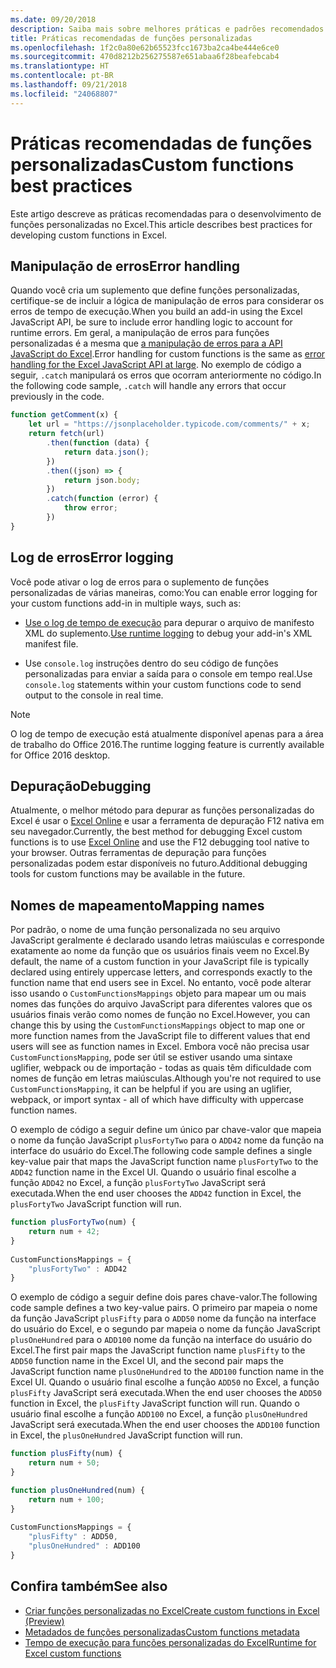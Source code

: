 ```yaml
---
ms.date: 09/20/2018
description: Saiba mais sobre melhores práticas e padrões recomendados para funções personalizadas do Excel.
title: Práticas recomendadas de funções personalizadas
ms.openlocfilehash: 1f2c0a80e62b65523fcc1673ba2ca4be444e6ce0
ms.sourcegitcommit: 470d8212b256275587e651abaa6f28beafebcab4
ms.translationtype: HT
ms.contentlocale: pt-BR
ms.lasthandoff: 09/21/2018
ms.locfileid: "24068807"
---
```

# <a name="custom-functions-best-practices"></a><span data-ttu-id="bf408-103">Práticas recomendadas de funções personalizadas</span><span class="sxs-lookup"><span data-stu-id="bf408-103">Custom functions best practices</span></span>

<span data-ttu-id="bf408-104">Este artigo descreve as práticas recomendadas para o desenvolvimento de funções personalizadas no Excel.</span><span class="sxs-lookup"><span data-stu-id="bf408-104">This article describes best practices for developing custom functions in Excel.</span></span>

## <a name="error-handling"></a><span data-ttu-id="bf408-105">Manipulação de erros</span><span class="sxs-lookup"><span data-stu-id="bf408-105">Error handling</span></span>

<span data-ttu-id="bf408-106">Quando você cria um suplemento que define funções personalizadas, certifique-se de incluir a lógica de manipulação de erros para considerar os erros de tempo de execução.</span><span class="sxs-lookup"><span data-stu-id="bf408-106">When you build an add-in using the Excel JavaScript API, be sure to include error handling logic to account for runtime errors.</span></span> <span data-ttu-id="bf408-107">Em geral, a manipulação de erros para funções personalizadas é a mesma que [a manipulação de erros para a API JavaScript do Excel](excel-add-ins-error-handling.md).</span><span class="sxs-lookup"><span data-stu-id="bf408-107">Error handling for custom functions is the same as [error handling for the Excel JavaScript API at large](excel-add-ins-error-handling.md).</span></span> <span data-ttu-id="bf408-108">No exemplo de código a seguir, `.catch` manipulará os erros que ocorram anteriormente no código.</span><span class="sxs-lookup"><span data-stu-id="bf408-108">In the following code sample, `.catch` will handle any errors that occur previously in the code.</span></span>

```js
function getComment(x) {
    let url = "https://jsonplaceholder.typicode.com/comments/" + x; 
    return fetch(url)
        .then(function (data) {
            return data.json();
        })
        .then((json) => {
            return json.body;
        })
        .catch(function (error) {
            throw error;
        })
}
```

## <a name="error-logging"></a><span data-ttu-id="bf408-109">Log de erros</span><span class="sxs-lookup"><span data-stu-id="bf408-109">Error logging</span></span>

<span data-ttu-id="bf408-110">Você pode ativar o log de erros para o suplemento de funções personalizadas de várias maneiras, como:</span><span class="sxs-lookup"><span data-stu-id="bf408-110">You can enable error logging for your custom functions add-in in multiple ways, such as:</span></span> 

- <span data-ttu-id="bf408-111">[Use o log de tempo de execução](../testing/troubleshoot-manifest.md#use-runtime-logging-to-debug-your-add-in-manifest) para depurar o arquivo de manifesto XML do suplemento.</span><span class="sxs-lookup"><span data-stu-id="bf408-111">[Use runtime logging](../testing/troubleshoot-manifest.md#use-runtime-logging-to-debug-your-add-in-manifest) to debug your add-in's XML manifest file.</span></span> 

- <span data-ttu-id="bf408-112">Use `console.log` instruções dentro do seu código de funções personalizadas para enviar a saída para o console em tempo real.</span><span class="sxs-lookup"><span data-stu-id="bf408-112">Use `console.log` statements within your custom functions code to send output to the console in real time.</span></span>

> [!NOTE]
> <span data-ttu-id="bf408-113">O log de tempo de execução está atualmente disponível apenas para a área de trabalho do Office 2016.</span><span class="sxs-lookup"><span data-stu-id="bf408-113">The runtime logging feature is currently available for Office 2016 desktop.</span></span>

## <a name="debugging"></a><span data-ttu-id="bf408-114">Depuração</span><span class="sxs-lookup"><span data-stu-id="bf408-114">Debugging</span></span>

<span data-ttu-id="bf408-115">Atualmente, o melhor método para depurar as funções personalizadas do Excel é usar o [Excel Online](https://www.office.com/launch/excel) e usar a ferramenta de depuração F12 nativa em seu navegador.</span><span class="sxs-lookup"><span data-stu-id="bf408-115">Currently, the best method for debugging Excel custom functions is to use [Excel Online](https://www.office.com/launch/excel) and use the F12 debugging tool native to your browser.</span></span> <span data-ttu-id="bf408-116">Outras ferramentas de depuração para funções personalizadas podem estar disponíveis no futuro.</span><span class="sxs-lookup"><span data-stu-id="bf408-116">Additional debugging tools for custom functions may be available in the future.</span></span>

## <a name="mapping-names"></a><span data-ttu-id="bf408-117">Nomes de mapeamento</span><span class="sxs-lookup"><span data-stu-id="bf408-117">Mapping names</span></span>

<span data-ttu-id="bf408-118">Por padrão, o nome de uma função personalizada no seu arquivo JavaScript geralmente é declarado usando letras maiúsculas e corresponde exatamente ao nome da função que os usuários finais veem no Excel.</span><span class="sxs-lookup"><span data-stu-id="bf408-118">By default, the name of a custom function in your JavaScript file is typically declared using entirely uppercase letters, and corresponds exactly to the function name that end users see in Excel.</span></span> <span data-ttu-id="bf408-119">No entanto, você pode alterar isso usando o `CustomFunctionsMappings` objeto para mapear um ou mais nomes das funções do arquivo JavaScript para diferentes valores que os usuários finais verão como nomes de função no Excel.</span><span class="sxs-lookup"><span data-stu-id="bf408-119">However, you can change this by using the `CustomFunctionsMappings` object to map one or more function names from the JavaScript file to different values that end users will see as function names in Excel.</span></span> <span data-ttu-id="bf408-120">Embora você não precisa usar `CustomFunctionsMapping`, pode ser útil se estiver usando uma sintaxe uglifier, webpack ou de importação - todas as quais têm dificuldade com nomes de função em letras maiúsculas.</span><span class="sxs-lookup"><span data-stu-id="bf408-120">Although you're not required to use `CustomFunctionsMapping`, it can be helpful if you are using an uglifier, webpack, or import syntax - all of which have difficulty with uppercase function names.</span></span>
  
<span data-ttu-id="bf408-121">O exemplo de código a seguir define um único par chave-valor que mapeia o nome da função JavaScript `plusFortyTwo` para o `ADD42` nome da função na interface do usuário do Excel.</span><span class="sxs-lookup"><span data-stu-id="bf408-121">The following code sample defines a single key-value pair that maps the JavaScript function name `plusFortyTwo` to the `ADD42` function name in the Excel UI.</span></span> <span data-ttu-id="bf408-122">Quando o usuário final escolhe a função `ADD42` no Excel, a função `plusFortyTwo` JavaScript será executada.</span><span class="sxs-lookup"><span data-stu-id="bf408-122">When the end user chooses the `ADD42` function in Excel, the `plusFortyTwo` JavaScript function will run.</span></span>

```js
function plusFortyTwo(num) {
    return num + 42;  
}  
  
CustomFunctionsMappings = {
    "plusFortyTwo" : ADD42
}
```

<span data-ttu-id="bf408-123">O exemplo de código a seguir define dois pares chave-valor.</span><span class="sxs-lookup"><span data-stu-id="bf408-123">The following code sample defines a two key-value pairs.</span></span> <span data-ttu-id="bf408-124">O primeiro par mapeia o nome da função JavaScript `plusFifty` para o `ADD50` nome da função na interface do usuário do Excel, e o segundo par mapeia o nome da função JavaScript `plusOneHundred` para o `ADD100` nome da função na interface do usuário do Excel.</span><span class="sxs-lookup"><span data-stu-id="bf408-124">The first pair maps the JavaScript function name `plusFifty` to the `ADD50` function name in the Excel UI, and the second pair maps the JavaScript function name `plusOneHundred` to the `ADD100` function name in the Excel UI.</span></span> <span data-ttu-id="bf408-125">Quando o usuário final escolhe a função `ADD50` no Excel, a função `plusFifty` JavaScript será executada.</span><span class="sxs-lookup"><span data-stu-id="bf408-125">When the end user chooses the `ADD50` function in Excel, the `plusFifty` JavaScript function will run.</span></span> <span data-ttu-id="bf408-126">Quando o usuário final escolhe a função `ADD100` no Excel, a função `plusOneHundred` JavaScript será executada.</span><span class="sxs-lookup"><span data-stu-id="bf408-126">When the end user chooses the `ADD100` function in Excel, the `plusOneHundred` JavaScript function will run.</span></span>

```js
function plusFifty(num) {
    return num + 50;  
} 

function plusOneHundred(num) {
    return num + 100;  
}  
  
CustomFunctionsMappings = {
    "plusFifty" : ADD50,  
    "plusOneHundred" : ADD100
}
 ```

 ## <a name="see-also"></a><span data-ttu-id="bf408-127">Confira também</span><span class="sxs-lookup"><span data-stu-id="bf408-127">See also</span></span>

* [<span data-ttu-id="bf408-128">Criar funções personalizadas no Excel</span><span class="sxs-lookup"><span data-stu-id="bf408-128">Create custom functions in Excel (Preview)</span></span>](custom-functions-overview.md)
* [<span data-ttu-id="bf408-129">Metadados de funções personalizadas</span><span class="sxs-lookup"><span data-stu-id="bf408-129">Custom functions metadata</span></span>](custom-functions-json.md)
* [<span data-ttu-id="bf408-130">Tempo de execução para funções personalizadas do Excel</span><span class="sxs-lookup"><span data-stu-id="bf408-130">Runtime for Excel custom functions</span></span>](custom-functions-runtime.md)